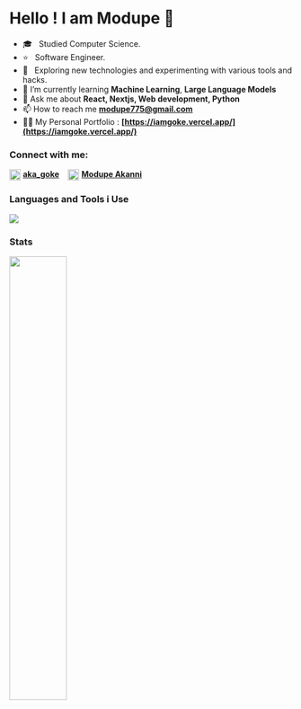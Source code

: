 # Hello !  I am Modupe 👋

- 🎓 &nbsp; Studied Computer Science.
- ⭐ &nbsp; Software Engineer.
- 🤔 &nbsp; Exploring new technologies and experimenting with various tools and hacks.
- 🌱 I’m currently learning **Machine Learning**, **Large Language Models**
- 💬 Ask me about **React, Nextjs, Web development, Python**
- 📫 How to reach me **modupe775@gmail.com**
- 👨‍💻 My Personal Portfolio : **[https://iamgoke.vercel.app/](https://iamgoke.vercel.app/)**
<!-- - 💼 I’m currently working at IQ.wiki -->

### Connect with me:
<p align="left">
<img align="center" src="https://cdn.iconscout.com/icon/free/png-256/twitter-44-125621.png" alt="aka_goke" height="20" width="20" />&nbsp<a href="https://twitter.com/aka_goke" target="blank"><b>aka_goke</b></a> &nbsp&nbsp
<img align="center" src="https://cdn.iconscout.com/icon/free/png-256/linkedin-162-498418.png" alt="modupe-akanni" height="20" width="20" />&nbsp<a href="https://linkedin.com/in/modupe-akanni" target="blank"><b>Modupe Akanni</b></a>
</p>

### Languages and Tools i Use

![](https://skillicons.dev/icons?i=react,nextjs,redux,js,ts,figma,html,css,tailwind,mongodb,postgres,py,wordpress,nodejs,vscode,netlify,vercel,heroku,express,graphql,github,git,firebase,discord,prisma,linux,supabase,npm,docker,githubactions)

### Stats
<a href="http://github.com/goketech"><img src="https://github-readme-streak-stats.herokuapp.com/?user=goketech&stroke=ffffff&background=0D1117&ring=5BCDEC&fire=5BCDEC&currStreakNum=ffffff&currStreakLabel=5BCDEC&sideNums=ffffff&sideLabels=ffffff&dates=ffffff&hide_border=true" width="45%"/></a>
